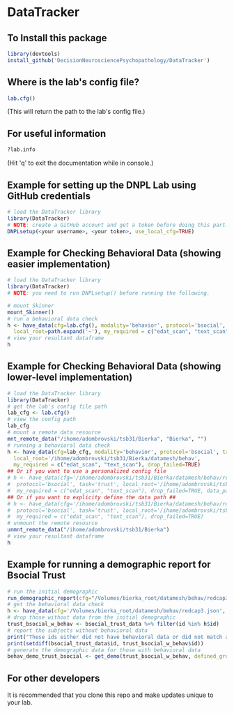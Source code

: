 # DataTracker

## To Install this package
```r
library(devtools)
install_github('DecisionNeurosciencePsychopathology/DataTracker')
```

## Where is the lab's config file?
```r
lab.cfg()
```
(This will return the path to the lab's config file.)

## For useful information
```r
?lab.info
```
(Hit 'q' to exit the documentation while in console.)

## Example for setting up the DNPL Lab using GitHub credentials
```r
# load the DataTracker library
library(DataTracker)
# NOTE: create a GitHub account and get a token before doing this part.
DNPLsetup(<your username>, <your token>, use_local_cfg=TRUE)
```

## Example for Checking Behavioral Data (showing easier implementation)
```r
# load the DataTracker library
library(DataTracker)
# NOTE: you need to run DNPLsetup() before running the following.

# mount Skinner
mount_Skinner()
# run a behavioral data check
h <- have_data(cfg=lab.cfg(), modality='behavior', protocol='bsocial', task='trust', 
  local_root=path.expand('~'), my_required = c("edat_scan", "text_scan"), drop_failed=TRUE)
# view your resultant dataframe
h
```

## Example for Checking Behavioral Data (showing lower-level implementation)
```r
# load the DataTracker library
library(DataTracker)
# get the lab's config file path
lab_cfg <- lab.cfg()
# view the config path
lab_cfg
# mount a remote data resource
mnt_remote_data("/ihome/adombrovski/tsb31/Bierka", "Bierka", "")
# running a behavioral data check
h <- have_data(cfg=lab_cfg, modality='behavior', protocol='bsocial', task='trust', 
  local_root='/ihome/adombrovski/tsb31/Bierka/datamesh/behav', 
  my_required = c("edat_scan", "text_scan"), drop_failed=TRUE)
## Or if you want to use a personalized config file
# h <- have_data(cfg='/ihome/adombrovski/tsb31/Bierka/datamesh/behav/redcap3.json', modality='behavior', 
#  protocol='bsocial', task='trust', local_root='/ihome/adombrovski/tsb31/Bierka', 
#  my_required = c("edat_scan", "text_scan"), drop_failed=TRUE, data_path='datamesh/behav/trust_bsocial')
## Or if you want to explicity define the data path ##
# h <- have_data(cfg='/ihome/adombrovski/tsb31/Bierka/datamesh/behav/redcap3.json', modality='behavior', 
#  protocol='bsocial', task='trust', local_root='/ihome/adombrovski/tsb31/Bierka', 
#  my_required = c("edat_scan", "text_scan"), drop_failed=TRUE)
# unmount the remote resource
unmnt_remote_data("/ihome/adombrovski/tsb31/Bierka")
# view your resultant dataframe
h
```

## Example for running a demographic report for Bsocial Trust
```r
# run the initial demographic
run_demographic_report(cfg="/Volumes/bierka_root/datamesh/behav/redcap3.json", protocol="bsocial", task="trust", load_env=TRUE)
# get the behavioral data check
h <- have_data(cfg='/Volumes/bierka_root/datamesh/behav/redcap3.json', modality='behavior', protocol='bsocial', task='trust', local_root='/Volumes/bierka_root', my_required = c("edat_scan", "text_scan"), drop_failed=TRUE)
# drop those without data from the initial demographic
trust_bsocial_w_behav <- bsocial_trust_data %>% filter(id %in% h$id)
# report the subjects without behavioral data
print("These ids either did not have behavioral data or did not match as a real subject id.")
print(setdiff(bsocial_trust_data$id, trust_bsocial_w_behav$id))
# generate the demographic data for those with behavioral data
behav_demo_trust_bsocial <- get_demo(trust_bsocial_w_behav, defined_groups=c('HL', 'LL', 'HC', 'NON'))
```

## For other developers
It is recommended that you clone this repo and make updates unique to your lab.
